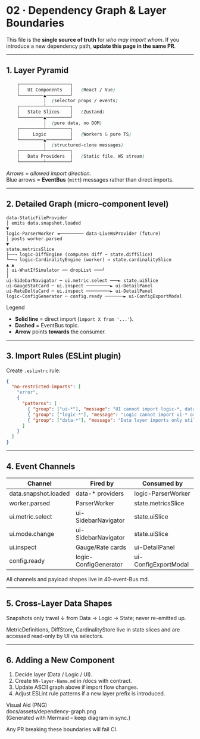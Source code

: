 # 02 · Dependency Graph & Layer Boundaries

This file is the **single source of truth** for _who may import whom_.
If you introduce a new dependency path, **update this page in the same PR**.

---

## 1. Layer Pyramid

```scss
    ┌───────────────────┐
    │   UI Components   │   (React / Vue)
    └─────────▲─────────┘
              │  (selector props / events)
    ┌─────────┴─────────┐
    │   State Slices    │   (Zustand)
    └─────────▲─────────┘
              │  (pure data, no DOM)
    ┌─────────┴─────────┐
    │     Logic         │   (Workers & pure TS)
    └─────────▲─────────┘
              │  (structured-clone messages)
    ┌─────────┴─────────┐
    │   Data Providers  │   (Static file, WS stream)
    └─────────┴─────────┘
```

*Arrows = allowed import direction.*  
Blue arrows = **EventBus** (`mitt`) messages rather than direct imports.

---

## 2. Detailed Graph (micro-component level)

```
data-StaticFileProvider
│ emits data.snapshot.loaded
▼
logic-ParserWorker ◄───────── data-LiveWsProvider (future)
│ posts worker.parsed
▼
state.metricsSlice
├──→ logic-DiffEngine (computes diff → state.diffSlice)
└──→ logic-CardinalityEngine (worker) → state.cardinalitySlice
▲ ▲
│ ui-WhatIfSimulator ── dropList ───┘
│
ui-SidebarNavigator ─ ui.metric.select ───► state.uiSlice
ui-GaugeStatCard ─ ui.inspect ─────────► ui-DetailPanel
ui-RateDeltaCard ─ ui.inspect ─────────► ui-DetailPanel
logic-ConfigGenerator ─ config.ready ───────► ui-ConfigExportModal
```

Legend  
* **Solid line** = direct import (`import X from '...'`).  
* **Dashed** = EventBus topic.  
* **Arrow** points **towards** the consumer.

---

## 3. Import Rules (ESLint plugin)

Create `.eslintrc` rule:

```json
{
  "no-restricted-imports": [
    "error",
    {
      "patterns": [
        { "group": ["ui-*"], "message": "UI cannot import logic-*, data-* or workers" },
        { "group": ["logic-*"], "message": "Logic cannot import ui-* or react" },
        { "group": ["data-*"], "message": "Data layer imports only utils, not ui-* nor logic-* nor state-*" }
      ]
    }
  ]
}
```

---

## 4. Event Channels

| Channel | Fired by | Consumed by |
|---------|----------|-------------|
| data.snapshot.loaded | data-* providers | logic-ParserWorker |
| worker.parsed | ParserWorker | state.metricsSlice |
| ui.metric.select | ui-SidebarNavigator | state.uiSlice |
| ui.mode.change | ui-SidebarNavigator | state.uiSlice |
| ui.inspect | Gauge/Rate cards | ui-DetailPanel |
| config.ready | logic-ConfigGenerator | ui-ConfigExportModal |

All channels and payload shapes live in 40-event-Bus.md.

---

## 5. Cross-Layer Data Shapes

Snapshots only travel ↓ from Data → Logic → State; never re-emitted up.

MetricDefinitions, DiffStore, CardinalityStore live in state slices
and are accessed read-only by UI via selectors.

---

## 6. Adding a New Component

1. Decide layer (Data / Logic / UI).
2. Create `NN-layer-Name.md` in /docs with contract.
3. Update ASCII graph above if import flow changes.
4. Adjust ESLint rule patterns if a new layer prefix is introduced.

Visual Aid (PNG)  
docs/assets/dependency-graph.png  
(Generated with Mermaid – keep diagram in sync.)

Any PR breaking these boundaries will fail CI.
